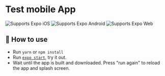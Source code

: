 # Test mobile App

<p>
  <!-- iOS -->
  <img alt="Supports Expo iOS" longdesc="Supports Expo iOS" src="https://img.shields.io/badge/iOS-4630EB.svg?style=flat-square&logo=APPLE&labelColor=999999&logoColor=fff" />
  <!-- Android -->
  <img alt="Supports Expo Android" longdesc="Supports Expo Android" src="https://img.shields.io/badge/Android-4630EB.svg?style=flat-square&logo=ANDROID&labelColor=A4C639&logoColor=fff" />
  <!-- Web -->
  <img alt="Supports Expo Web" longdesc="Supports Expo Web" src="https://img.shields.io/badge/web-4630EB.svg?style=flat-square&logo=GOOGLE-CHROME&labelColor=4285F4&logoColor=fff" />
</p>

## 🚀 How to use

- Run `yarn` or `npm install`
- Run [`expo start`](https://docs.expo.io/versions/latest/workflow/expo-cli/), try it out.
- Wait until the app is built and downloaded. Press "run again" to reload the app and splash screen.

<!-- ## 📝 Notes

- [Expo AppLoading docs](https://docs.expo.io/versions/latest/sdk/app-loading/)
- [Expo Assets guide](https://docs.expo.io/versions/latest/guides/assets/)
- [Expo Splash Screen guide](https://docs.expo.io/versions/latest/guides/splash-screens/) -->
